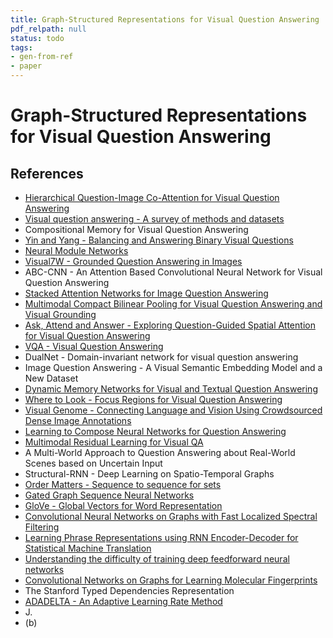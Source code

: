 ```yaml
---
title: Graph-Structured Representations for Visual Question Answering
pdf_relpath: null
status: todo
tags:
- gen-from-ref
- paper
---
```


# Graph-Structured Representations for Visual Question Answering

## References

- [Hierarchical Question-Image Co-Attention for Visual Question Answering](./hierarchical-question-image-co-attention-for-visual-question-answering.md)
- [Visual question answering - A survey of methods and datasets](./visual-question-answering-a-survey-of-methods-and-datasets.md)
- Compositional Memory for Visual Question Answering
- [Yin and Yang - Balancing and Answering Binary Visual Questions](./yin-and-yang-balancing-and-answering-binary-visual-questions.md)
- [Neural Module Networks](./neural-module-networks.md)
- [Visual7W - Grounded Question Answering in Images](./visual7w-grounded-question-answering-in-images.md)
- ABC-CNN - An Attention Based Convolutional Neural Network for Visual Question Answering
- [Stacked Attention Networks for Image Question Answering](./stacked-attention-networks-for-image-question-answering.md)
- [Multimodal Compact Bilinear Pooling for Visual Question Answering and Visual Grounding](./multimodal-compact-bilinear-pooling-for-visual-question-answering-and-visual-grounding.md)
- [Ask, Attend and Answer - Exploring Question-Guided Spatial Attention for Visual Question Answering](./ask-attend-and-answer-exploring-question-guided-spatial-attention-for-visual-question-answering.md)
- [VQA - Visual Question Answering](./vqa-visual-question-answering.md)
- DualNet - Domain-invariant network for visual question answering
- Image Question Answering - A Visual Semantic Embedding Model and a New Dataset
- [Dynamic Memory Networks for Visual and Textual Question Answering](./dynamic-memory-networks-for-visual-and-textual-question-answering.md)
- [Where to Look - Focus Regions for Visual Question Answering](./where-to-look-focus-regions-for-visual-question-answering.md)
- [Visual Genome - Connecting Language and Vision Using Crowdsourced Dense Image Annotations](./visual-genome-connecting-language-and-vision-using-crowdsourced-dense-image-annotations.md)
- [Learning to Compose Neural Networks for Question Answering](./learning-to-compose-neural-networks-for-question-answering.md)
- [Multimodal Residual Learning for Visual QA](./multimodal-residual-learning-for-visual-qa.md)
- A Multi-World Approach to Question Answering about Real-World Scenes based on Uncertain Input
- Structural-RNN - Deep Learning on Spatio-Temporal Graphs
- [Order Matters - Sequence to sequence for sets](./order-matters-sequence-to-sequence-for-sets.md)
- [Gated Graph Sequence Neural Networks](./gated-graph-sequence-neural-networks.md)
- [GloVe - Global Vectors for Word Representation](./glove-global-vectors-for-word-representation.md)
- [Convolutional Neural Networks on Graphs with Fast Localized Spectral Filtering](./convolutional-neural-networks-on-graphs-with-fast-localized-spectral-filtering.md)
- [Learning Phrase Representations using RNN Encoder-Decoder for Statistical Machine Translation](./learning-phrase-representations-using-rnn-encoder-decoder-for-statistical-machine-translation.md)
- [Understanding the difficulty of training deep feedforward neural networks](./understanding-the-difficulty-of-training-deep-feedforward-neural-networks.md)
- [Convolutional Networks on Graphs for Learning Molecular Fingerprints](./convolutional-networks-on-graphs-for-learning-molecular-fingerprints.md)
- The Stanford Typed Dependencies Representation
- [ADADELTA - An Adaptive Learning Rate Method](./adadelta-an-adaptive-learning-rate-method.md)
- J.
- (b)
